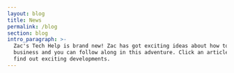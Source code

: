 ```yaml
---
layout: blog
title: News
permalink: /blog
section: blog
intro_paragraph: >-
  Zac's Tech Help is brand new! Zac has got exciting ideas about how to do
  business and you can follow along in this adventure. Click an article below to
  find out exciting developments.
---
```


